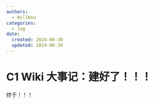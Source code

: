 ```yaml
---
authors:
  - WillHou
categories:
  - log
date:
  created: 2024-06-30
  updated: 2024-06-30
---
```


# C1 Wiki 大事记：建好了！！！

终于！！！